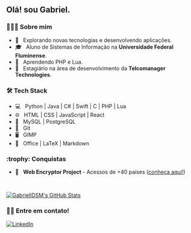 <h2>Olá! sou Gabriel.</h2>

<h3> 👨🏻‍💻 Sobre mim </h3>

- 🤔 &nbsp; Explorando novas tecnologias e desenvolvendo aplicações.
- 🎓 &nbsp; Aluno de Sistemas de Informação na **Universidade Federal Fluminense**.
- 🌱 &nbsp; Aprendendo PHP e Lua.
- :office: &nbsp; Estagiário na área de desenvolvimento da **Telcomanager Technologies**. 
<h3>🛠 Tech Stack</h3>

- 💻 &nbsp; Python | Java | C# | Swift | C | PHP | Lua
- 🌐 &nbsp; HTML | CSS | JavaScript | React
- :file_folder: &nbsp; MySQL | PostgreSQL
- 🔧 &nbsp; Git
- 🖥 &nbsp; GIMP
- :memo: &nbsp; Office | LaTeX | Markdown
<h3>:trophy: Conquistas</h3>

- :space_invader: &nbsp; **Web Encryptor Project** - Acessos de +40 países ([conheça aqui!](https://gabrielidsm.github.io/Web-Encryptor))

<br/>

[![GabrielIDSM's GitHub Stats](https://github-readme-stats.vercel.app/api?username=GabrielIDSM&show_icons=true)](https://github.com/GabrielIDSM)

<h3> 🤝🏻 Entre em contato! </h3>

<p align="left">
<a href="https://www.linkedin.com/in/gabriel-inacio-uff/"><img alt="LinkedIn" src="https://img.shields.io/badge/LinkedIn-Gabriel%20Inácio-blue?style=flat-square&logo=linkedin"></a>
